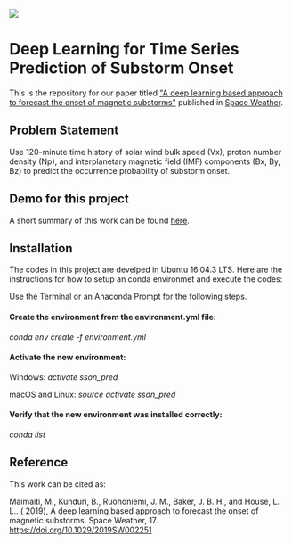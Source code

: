 ![](https://github.com/MuhammadVT/sson_pred/tree/master/demo/plots/resnet_cnn.png)

# Deep Learning for Time Series Prediction of Substorm Onset

This is the repository for our paper titled ["A deep learning based approach to forecast the onset of magnetic substorms"](https://agupubs.onlinelibrary.wiley.com/doi/abs/10.1029/2019SW002251) published in [Space Weather](https://agupubs.onlinelibrary.wiley.com/journal/15427390).

## Problem Statement
Use 120-minute time history of solar wind bulk speed (Vx), proton number density (Np), and interplanetary magnetic field (IMF) components (Bx, By, Bz) to predict the occurrence probability of substorm onset.

## Demo for this project
A short summary of this work can be found [here](https://github.com/MuhammadVT/sson_pred/blob/master/demo/prediction_of_Aurora_brightening.ipynb).

## Installation
The codes in this project are develped in Ubuntu 16.04.3 LTS.
Here are the instructions for how to setup an conda environmet and execute the codes:

Use the Terminal or an Anaconda Prompt for the following steps.

#### Create the environment from the environment.yml file:

*conda env create -f environment.yml*

#### Activate the new environment:

Windows: *activate sson_pred*

macOS and Linux: *source activate sson_pred*

#### Verify that the new environment was installed correctly:

*conda list*

## Reference
This work can be cited as:

Maimaiti, M., Kunduri, B., Ruohoniemi, J. M., Baker, J. B. H., and House, L. L.. ( 2019), A deep learning based approach to forecast the onset of magnetic substorms. Space Weather, 17. https://doi.org/10.1029/2019SW002251



